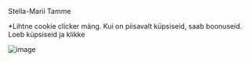 Stella-Marii Tamme

*Lihtne cookie clicker mäng. Kui on piisavalt küpsiseid, saab boonuseid. Loeb küpsiseid ja klikke

![image](https://user-images.githubusercontent.com/66253869/113623486-1733ca00-9667-11eb-9ee0-0ded82f61623.png)
